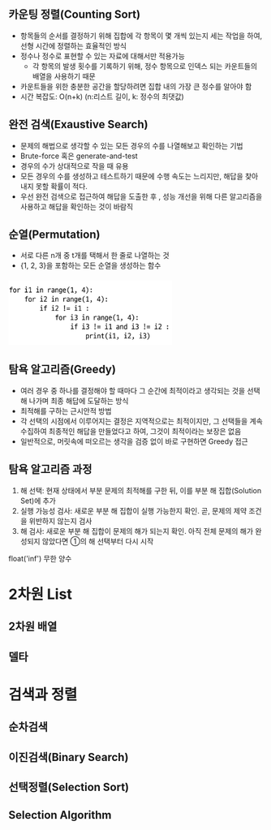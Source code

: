 ## 카운팅 정렬(Counting Sort)
- 항목들의 순서를 결정하기 위해 집합에 각 항목이 몇 개씩 있는지 세는 작업을 하여, 선형 시간에 정렬하는 효율적인 방식
- 정수나 정수로 표현할 수 있는 자료에 대해서만 적용가능
  - 각 항목의 발생 횟수를 기록하기 위해, 정수 항목으로 인덱스 되는 카운트들의 배열을 사용하기 때문
- 카운트들을 위한 충분한 공간을 할당하려면 집합 내의 가장 큰 정수를 알아야 함
- 시간 복잡도: O(n+k)    (n:리스트 길이, k: 정수의 최댓값)
## 완전 검색(Exaustive Search)
- 문제의 해법으로 생각할 수 있는 모든 경우의 수를 나열해보고 확인하는 기법
- Brute-force 혹은 generate-and-test
- 경우의 수가 상대적으로 작을 때 유용
- 모든 경우의 수를 생성하고 테스트하기 때문에 수행 속도는 느리지만, 해답을 찾아내지 못할 확률이 적다.
- 우선 완전 검색으로 접근하여 해답을 도출한 후 , 성능 개선을 위해 다른 알고리즘을 사용하고 해답을 확인하는 것이 바람직
## 순열(Permutation)
- 서로 다른 n개 중 t개를 택해서 한 줄로 나열하는 것
- {1, 2, 3}을 포함하는 모든 순열을 생성하는 함수
#### ![alt text](image/image0805-1.png)
## 탐욕 알고리즘(Greedy)
- 여러 경우 중 하나를 결정해야 할 때마다 그 순간에 최적이라고 생각되는 것을 선택해 나가며 최종 해답에 도달하는 방식
- 최적해를 구하는 근시안적 방법
- 각 선택의 시점에서 이루어지는 결정은 지역적으로는 최적이지만, 그 선택들을 계속 수집하여 최종적인 해답을 만들었다고 하여, 그것이 최적이라는 보장은 없음
- 일반적으로, 머릿속에 떠오르는 생각을 검증 없이 바로 구현하면 Greedy 접근
## 탐욕 알고리즘 과정
1. 해 선택: 현재 상태에서 부분 문제의 최적해를 구한 뒤, 이를 부분 해 집합(Solution Set)에 추가
2. 실행 가능성 검사: 새로운 부분 해 집합이 실행 가능한지 확인. 곧, 문제의 제약 조건을 위반하지 않는지 검사
3. 해 검사: 새로운 부분 해 집합이 문제의 해가 되는지 확인. 아직 전체 문제의 해가 완성되지 않았다면 ①의 해 선택부터 다시 시작


float('inf') 무한 양수

# 2차원 List

## 2차원 배열

## 델타

# 검색과 정렬

## 순차검색

## 이진검색(Binary Search)

## 선택정렬(Selection Sort)

## Selection Algorithm
